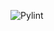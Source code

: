
![Pylint](https://user-images.githubusercontent.com/46950972/161413476-00d73a87-7b54-4e9c-bc75-4309368d75b5.png)

